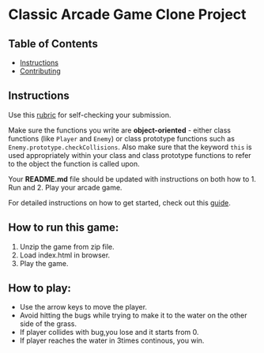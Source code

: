 # Classic Arcade Game Clone Project

## Table of Contents

- [Instructions](#instructions)
- [Contributing](#contributing)

## Instructions

Use this [rubric](https://review.udacity.com/#!/rubrics/15/view) for self-checking your submission.

Make sure the functions you write are **object-oriented** - either class functions (like `Player` and `Enemy`) or class prototype functions such as `Enemy.prototype.checkCollisions`. Also make sure that the keyword `this` is used appropriately within your class and class prototype functions to refer to the object the function is called upon.

Your **README.md** file should be updated with instructions on both how to 1. Run and 2. Play your arcade game.

For detailed instructions on how to get started, check out this [guide](https://docs.google.com/document/d/1v01aScPjSWCCWQLIpFqvg3-vXLH2e8_SZQKC8jNO0Dc/pub?embedded=true).


## How to run this game: ##

1. Unzip the game from  zip file.
2. Load index.html in browser.
3. Play the game.

## How to play:

* Use the arrow keys to move the player.
* Avoid hitting the bugs while trying to make it to the water on the other side of the grass.
* If player collides with bug,you lose and it starts from 0.
* If player reaches the water in 3times continous, you win.
